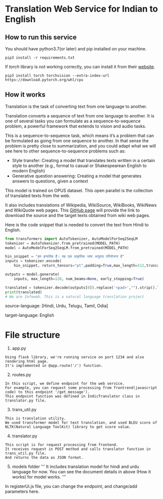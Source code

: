 
# Translation Web Service for Indian to English

## How to run this service

You should have python3.7(or later) and pip installed on your machine.
```shell
pip3 install -r requirements.txt
```
If _torch_ library is not working correctly, you can install it from  their [website](https://pytorch.org/get-started/locally/).

```shell
pip3 install torch torchvision --extra-index-url https://download.pytorch.org/whl/cpu
```

## How it works

Translation is the task of converting text from one language to another.

Translation converts a sequence of text from one language to another. It is one of several tasks you can formulate as a sequence-to-sequence problem, a powerful framework that extends to vision and audio tasks.

This is a sequence-to-sequence task, which means it’s a problem that can be formulated as going from one sequence to another. In that sense the problem is pretty close to summarization, and you could adapt what we will see here to other sequence-to-sequence problems such as:

- Style transfer: Creating a model that translates texts written in a certain style to another (e.g., formal to casual or Shakespearean English to modern English)
- Generative question answering: Creating a model that generates answers to questions, given a context


This model is trained on OPUS dataset. This open parallel is the collection of translated texts from the web. 

It also includes translations of Wikipedia, WikiSource, WikiBooks, WikiNews and WikiQuote web pages. This [GitHub page](https://github.com/Helsinki-NLP/Tatoeba-Challenge/blob/master/data/Backtranslations.md) will provide the link to download the source and the target texts obtained from wiki web pages. 

Here is the code snippet that is needed to convert the text from Hindi to English.

```python
from transformers import AutoTokenizer, AutoModelForSeq2SeqLM
tokenizer = AutoTokenizer.from_pretrained(MODEL_PATH)
model = AutoModelForSeq2SeqLM.from_pretrained(MODEL_PATH)

hin_snippet = "हम इन्फोवेब हैं। यह एक प्राकृतिक भाषा अनुवाद परियोजना है"
inputs = tokenizer.encode(
    hin_snippet, return_tensors="pt",padding=True,max_length=512,truncation=True)

outputs = model.generate(
    inputs, max_length=128, num_beams=None, early_stopping=True)

translated = tokenizer.decode(outputs[0]).replace('<pad>',"").strip().lower()
print(translated)
# We are Infoweb. This is a natural language translation project
```

source-language: [Hindi, Urdu, Telugu, Tamil, Odia]

target-language: English


# File structure

1) app.py
```
Using flask library, we're running service on port 1234 and also rendering html page.
It's implemented in @app.route('/') function.
```
2) routes.py
```
In this script, we define endpoint for the web service.
For example, you can request some processing from frontrend(javascript code) to this endpoint '/get_message').
This endpoint function was defined in IndicTranslator class in translator.py file.
```
3) trans_util.py
```
This is translation utility.
We used transformer model for text translation, and used BLEU score of NLTK(Natural Language ToolKit) library to get score value.
```
4) translator.py
```
This script is for request processing from frontend.
It receives request in POST method and calls translator function in trans_util.py file.
And returns the data as JSON format.
```
5) models folder
'''
It includes translation model for hindi and urdu language for now. You can see the document details in above (How it works) for model works.
'''

In registerUi.js file, you can change the endpoint, and change/add parameters here.
